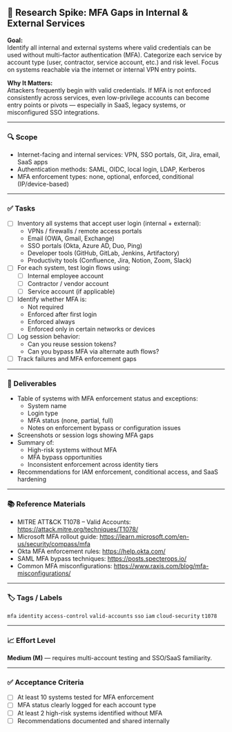 
## 🛂 Research Spike: MFA Gaps in Internal & External Services

**Goal:**  
Identify all internal and external systems where valid credentials can be used without multi-factor authentication (MFA). Categorize each service by account type (user, contractor, service account, etc.) and risk level. Focus on systems reachable via the internet or internal VPN entry points.

**Why It Matters:**  
Attackers frequently begin with valid credentials. If MFA is not enforced consistently across services, even low-privilege accounts can become entry points or pivots — especially in SaaS, legacy systems, or misconfigured SSO integrations.

---

### 🔍 Scope
- Internet-facing and internal services: VPN, SSO portals, Git, Jira, email, SaaS apps  
- Authentication methods: SAML, OIDC, local login, LDAP, Kerberos  
- MFA enforcement types: none, optional, enforced, conditional (IP/device-based)

---

### ✅ Tasks
- [ ] Inventory all systems that accept user login (internal + external):
  - VPNs / firewalls / remote access portals
  - Email (OWA, Gmail, Exchange)
  - SSO portals (Okta, Azure AD, Duo, Ping)
  - Developer tools (GitHub, GitLab, Jenkins, Artifactory)
  - Productivity tools (Confluence, Jira, Notion, Zoom, Slack)
- [ ] For each system, test login flows using:
  - [ ] Internal employee account
  - [ ] Contractor / vendor account
  - [ ] Service account (if applicable)
- [ ] Identify whether MFA is:
  - Not required
  - Enforced after first login
  - Enforced always
  - Enforced only in certain networks or devices
- [ ] Log session behavior:
  - Can you reuse session tokens?
  - Can you bypass MFA via alternate auth flows?
- [ ] Track failures and MFA enforcement gaps

---

### 🎯 Deliverables
- Table of systems with MFA enforcement status and exceptions:
  - System name
  - Login type
  - MFA status (none, partial, full)
  - Notes on enforcement bypass or configuration issues
- Screenshots or session logs showing MFA gaps
- Summary of:
  - High-risk systems without MFA
  - MFA bypass opportunities
  - Inconsistent enforcement across identity tiers
- Recommendations for IAM enforcement, conditional access, and SaaS hardening

---

### 📚 Reference Materials
- MITRE ATT&CK T1078 – Valid Accounts: https://attack.mitre.org/techniques/T1078/  
- Microsoft MFA rollout guide: https://learn.microsoft.com/en-us/security/compass/mfa  
- Okta MFA enforcement rules: https://help.okta.com/  
- SAML MFA bypass techniques: https://posts.specterops.io/  
- Common MFA misconfigurations: https://www.raxis.com/blog/mfa-misconfigurations/

---

### 🏷️ Tags / Labels
`mfa` `identity` `access-control` `valid-accounts` `sso` `iam` `cloud-security` `t1078`

---

### 📈 Effort Level
**Medium (M)** — requires multi-account testing and SSO/SaaS familiarity.

---

### ✅ Acceptance Criteria
- [ ] At least 10 systems tested for MFA enforcement
- [ ] MFA status clearly logged for each account type
- [ ] At least 2 high-risk systems identified without MFA
- [ ] Recommendations documented and shared internally
